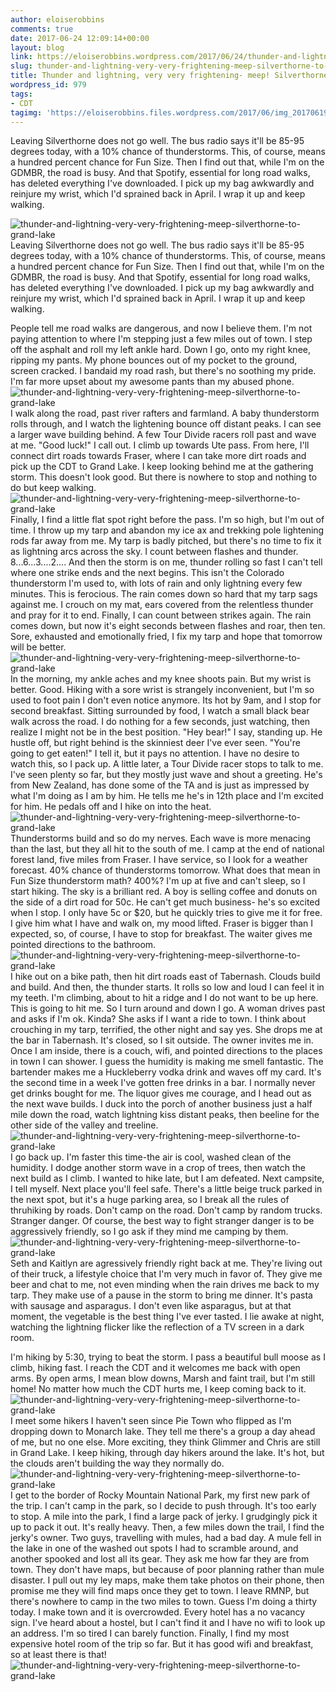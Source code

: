 ```yaml
---
author: eloiserobbins
comments: true
date: 2017-06-24 12:09:14+00:00
layout: blog
link: https://eloiserobbins.wordpress.com/2017/06/24/thunder-and-lightning-very-very-frightening-meep-silverthorne-to-grand-lake/
slug: thunder-and-lightning-very-very-frightening-meep-silverthorne-to-grand-lake
title: Thunder and lightning, very very frightening- meep! Silverthorne to Grand Lake
wordpress_id: 979
tags:
- CDT
tagimg: 'https://eloiserobbins.files.wordpress.com/2017/06/img_20170619_1317311.jpg'
---
```


Leaving Silverthorne does not go well. The bus radio says it'll be 85-95 degrees today, with a 10% chance of thunderstorms. This, of course, means a hundred percent chance for Fun Size. Then I find out that, while I'm on the GDMBR, the road is busy. And that Spotify, essential for long road walks, has deleted everything I've downloaded. I pick up my bag awkwardly and reinjure my wrist, which I'd sprained back in April. I wrap it up and keep walking.


![thunder-and-lightning-very-very-frightening-meep-silverthorne-to-grand-lake](https://eloiserobbins.files.wordpress.com/2017/06/img_20170619_1317311.jpg)
Leaving Silverthorne does not go well. The bus radio says it'll be 85-95 degrees today, with a 10% chance of thunderstorms. This, of course, means a hundred percent chance for Fun Size. Then I find out that, while I'm on the GDMBR, the road is busy. And that Spotify, essential for long road walks, has deleted everything I've downloaded. I pick up my bag awkwardly and reinjure my wrist, which I'd sprained back in April. I wrap it up and keep walking.

People tell me road walks are dangerous, and now I believe them. I'm not paying attention to where I'm stepping just a few miles out of town. I step off the asphalt and roll my left ankle hard. Down I go, onto my right knee, ripping my pants. My phone bounces out of my pocket to the ground, screen cracked. I bandaid my road rash, but there's no soothing my pride. I'm far more upset about my awesome pants than my abused phone.
![thunder-and-lightning-very-very-frightening-meep-silverthorne-to-grand-lake](https://eloiserobbins.files.wordpress.com/2017/06/img_20170620_190916.jpg)
I walk along the road, past river rafters and farmland. A baby thunderstorm rolls through, and I watch the lightening bounce off distant peaks. I can see a larger wave building behind. A few Tour Divide racers roll past and wave at me. "Good luck!" I call out.
I climb up towards Ute pass. From here, I'll connect dirt roads towards Fraser, where I can take more dirt roads and pick up the CDT to Grand Lake. I keep looking behind me at the gathering storm. This doesn't look good. But there is nowhere to stop and nothing to do but keep walking. 
![thunder-and-lightning-very-very-frightening-meep-silverthorne-to-grand-lake](https://eloiserobbins.files.wordpress.com/2017/06/img_20170621_173449.jpg)
Finally, I find a little flat spot right before the pass. I'm so high, but I'm out of time. I throw up my tarp and abandon my ice ax and trekking pole lightening rods far away from me. My tarp is badly pitched, but there's no time to fix it as lightning arcs across the sky.  I count between flashes and thunder. 8...6...3....2.... And then the storm is on me, thunder rolling so fast I can't tell where one strike ends and the next begins. This isn't the Colorado thunderstorm I'm used to, with lots of rain and only lightning every few minutes. This is ferocious. The rain comes down so hard that my tarp sags against me. I crouch on my mat, ears covered from the relentless thunder and pray for it to end.
Finally, I can count between strikes again. The rain comes down, but now it's eight seconds between flashes and roar, then ten. Sore, exhausted and emotionally fried, I fix my tarp and hope that tomorrow will be better.
![thunder-and-lightning-very-very-frightening-meep-silverthorne-to-grand-lake](https://eloiserobbins.files.wordpress.com/2017/06/img_20170622_054444.jpg)
In the morning, my ankle aches and my knee shoots pain. But my wrist is better. Good. Hiking with a sore wrist is strangely inconvenient, but I'm so used to foot pain I don't even notice anymore. Its hot by 9am, and I stop for second breakfast. Sitting surrounded by food, I watch a small black bear walk across the road. I do nothing for a few seconds, just watching, then realize I might not be in the best position. "Hey bear!" I say, standing up. He hustle off, but right behind is the skinniest deer I've ever seen. "You're going to get eaten!" I tell it, but it pays no attention. I have no desire to watch this, so I pack up.
A little later, a Tour Divide racer stops to talk to me. I've seen plenty so far, but they mostly just wave and shout a greeting. He's from New Zealand, has done some of the TA and is just as impressed by what I'm doing as I am by him. He tells me he's in 12th place and I'm excited for him. He pedals off and I hike on into the heat.
![thunder-and-lightning-very-very-frightening-meep-silverthorne-to-grand-lake](https://eloiserobbins.files.wordpress.com/2017/06/img_20170623_065909.jpg)
Thunderstorms build and so do my nerves. Each wave is more menacing than the last, but they all hit to the south of me. I camp at the end of national forest land, five miles from Fraser. I have service, so I look for a weather forecast. 40% chance of thunderstorms tomorrow. What does that mean in Fun Size thunderstorm math? 400%?
I'm up at five and can't sleep, so I start hiking. The sky is a brilliant red. A boy is selling coffee and donuts on the side of a dirt road for 50c. He can't get much business- he's so excited when I stop. I only have 5c or $20, but he quickly tries to give me it for free. I give him what I have and walk on, my mood lifted. Fraser is bigger than I expected, so, of course, I have to stop for breakfast. The waiter gives me pointed directions to the bathroom.
![thunder-and-lightning-very-very-frightening-meep-silverthorne-to-grand-lake](https://eloiserobbins.files.wordpress.com/2017/06/img_20170623_102810.jpg)
I hike out on a bike path, then hit dirt roads east of Tabernash. Clouds build and build. And then, the thunder starts. It rolls so low and loud I can feel it in my teeth. I'm climbing, about to hit a ridge and I do not want to be up here. This is going to hit me. So I turn around and down I go. A woman drives past and asks if I'm ok. Kinda? She asks if I want a ride to town. I think about crouching in my tarp, terrified, the other night and say yes.
She drops me at the bar in Tabernash. It's closed, so I sit outside. The owner invites me in. Once I am inside, there is a couch, wifi, and pointed directions to the places in town I can shower. I guess the humidity is making me smell fantastic. The bartender makes me a Huckleberry vodka drink and waves off my card. It's the second time in a week I've gotten free drinks in a bar. I normally never get drinks bought for me. The liquor gives me courage, and I head out as the next wave builds. I duck into the porch of another business just a half mile down the road, watch lightning kiss distant peaks, then beeline for the other side of the valley and treeline.
![thunder-and-lightning-very-very-frightening-meep-silverthorne-to-grand-lake](https://eloiserobbins.files.wordpress.com/2017/06/img_20170623_131445.jpg)
I go back up. I'm faster this time-the air is cool, washed clean of the humidity. I dodge another storm wave in a crop of trees, then watch the next build as I climb. I wanted to hike late, but I am defeated. Next campsite, I tell myself. Next place you'll feel safe. 
There's a little beige truck parked in the next spot, but it's a huge parking area, so I break all the rules of thruhiking by roads. Don't camp on the road. Don't camp by random trucks. Stranger danger. Of course, the best way to fight stranger danger is to be aggressively friendly, so I go ask if they mind me camping by them.
![thunder-and-lightning-very-very-frightening-meep-silverthorne-to-grand-lake](https://eloiserobbins.files.wordpress.com/2017/06/img_20170623_143343.jpg)
Seth and Kaitlyn are agressively friendly right back at me. They're living out of their truck, a lifestyle choice that I'm very much in favor of. They give me beer and chat to me, not even minding when the rain drives me back to my tarp. They make use of a pause in the storm to bring me dinner. It's pasta with sausage and asparagus. I don't even like asparagus, but at that moment, the vegetable is the best thing I've ever tasted. I lie awake at night, watching the lightning flicker like the reflection of a TV screen in a dark room.


I'm hiking by 5:30, trying to beat the storm. I pass a beautiful bull moose as I climb, hiking fast. I reach the CDT and it welcomes me back with open arms. By open arms, I mean blow downs, Marsh and faint trail, but I'm still home! No matter how much the CDT hurts me, I keep coming back to it.
![thunder-and-lightning-very-very-frightening-meep-silverthorne-to-grand-lake](https://eloiserobbins.files.wordpress.com/2017/06/img_20170623_143516.jpg)
I meet some hikers I haven't seen since Pie Town who flipped as I'm dropping down to Monarch lake. They tell me there's a group a day ahead of me, but no one else. More exciting, they think Glimmer and Chris are still in Grand Lake. I keep hiking, through day hikers around the lake. It's hot, but the clouds aren't building the way they normally do. 
![thunder-and-lightning-very-very-frightening-meep-silverthorne-to-grand-lake](https://eloiserobbins.files.wordpress.com/2017/06/img_20170623_173637.jpg)
I get to the border of Rocky Mountain National Park, my first new park of the trip. I can't camp in the park, so I decide to push through. It's too early to stop. A mile into the park, I find a large pack of jerky. I grudgingly pick it up to pack it out. It's really heavy. Then, a few miles down the trail, I find the jerky's owner. Two guys, travelling with mules, had a bad day. A mule fell in the lake in one of the washed out spots I had to scramble around, and another spooked and lost all its gear. They ask me how far they are from town. They don't have maps, but because of poor planning rather than mule disaster. I pull out my ley maps, make them take photos on their phone, then promise me they will find maps once they get to town.
I leave RMNP, but there's nowhere to camp in the two miles to town. Guess I'm doing a thirty today. I make town and it is overcrowded. Every hotel has a no vacancy sign. I've heard about a hostel, but I can't find it and I have no wifi to look up an address. I'm so tired I can barely function. Finally, I find my most expensive hotel room of the trip so far. But it has good wifi and breakfast, so at least there is that!
![thunder-and-lightning-very-very-frightening-meep-silverthorne-to-grand-lake](https://eloiserobbins.files.wordpress.com/2017/06/img_20170623_184201.jpg)
